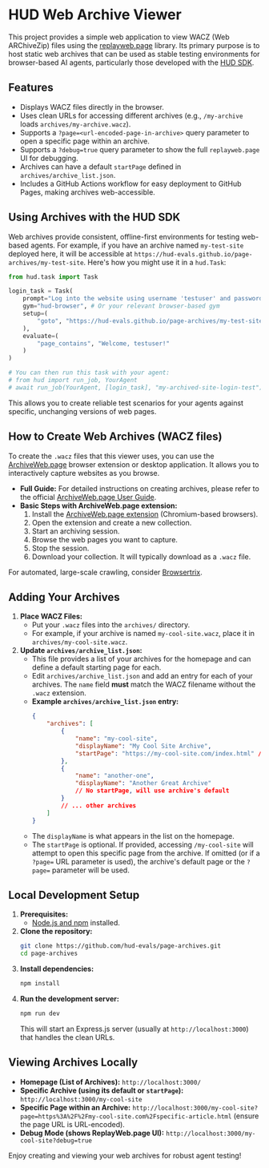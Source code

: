 # HUD Web Archive Viewer

This project provides a simple web application to view WACZ (Web ARChiveZip) files using the [replayweb.page](https://replayweb.page/) library. Its primary purpose is to host static web archives that can be used as stable testing environments for browser-based AI agents, particularly those developed with the [HUD SDK](https://github.com/hud-evals/hud-sdk).

## Features

*   Displays WACZ files directly in the browser.
*   Uses clean URLs for accessing different archives (e.g., `/my-archive` loads `archives/my-archive.wacz`).
*   Supports a `?page=<url-encoded-page-in-archive>` query parameter to open a specific page within an archive.
*   Supports a `?debug=true` query parameter to show the full `replayweb.page` UI for debugging.
*   Archives can have a default `startPage` defined in `archives/archive_list.json`.
*   Includes a GitHub Actions workflow for easy deployment to GitHub Pages, making archives web-accessible.

## Using Archives with the HUD SDK

Web archives provide consistent, offline-first environments for testing web-based agents. For example, if you have an archive named `my-test-site` deployed here, it will be accessible at `https://hud-evals.github.io/page-archives/my-test-site`. Here's how you might use it in a `hud.Task`:

```python
from hud.task import Task

login_task = Task(
    prompt="Log into the website using username 'testuser' and password 'password123'.",
    gym="hud-browser", # Or your relevant browser-based gym
    setup=(
        "goto", "https://hud-evals.github.io/page-archives/my-test-site"
    ),
    evaluate=(
        "page_contains", "Welcome, testuser!"
    )
)

# You can then run this task with your agent:
# from hud import run_job, YourAgent
# await run_job(YourAgent, [login_task], "my-archived-site-login-test")
```

This allows you to create reliable test scenarios for your agents against specific, unchanging versions of web pages.

## How to Create Web Archives (WACZ files)

To create the `.wacz` files that this viewer uses, you can use the [ArchiveWeb.page](https://archiveweb.page/) browser extension or desktop application. It allows you to interactively capture websites as you browse.

*   **Full Guide:** For detailed instructions on creating archives, please refer to the official [ArchiveWeb.page User Guide](https://archiveweb.page/guide).
*   **Basic Steps with ArchiveWeb.page extension:**
    1.  Install the [ArchiveWeb.page extension](https://chrome.google.com/webstore/detail/archivewebpage/hcljodaidirhcnllmjbconnllaibbfdp) (Chromium-based browsers).
    2.  Open the extension and create a new collection.
    3.  Start an archiving session.
    4.  Browse the web pages you want to capture.
    5.  Stop the session.
    6.  Download your collection. It will typically download as a `.wacz` file.

For automated, large-scale crawling, consider [Browsertrix](https://github.com/webrecorder/browsertrix-crawler).

## Adding Your Archives

1.  **Place WACZ Files:**
    *   Put your `.wacz` files into the `archives/` directory.
    *   For example, if your archive is named `my-cool-site.wacz`, place it in `archives/my-cool-site.wacz`.
2.  **Update `archives/archive_list.json`:**
    *   This file provides a list of your archives for the homepage and can define a default starting page for each.
    *   Edit `archives/archive_list.json` and add an entry for each of your archives. The `name` field **must** match the WACZ filename without the `.wacz` extension.
    *   **Example `archives/archive_list.json` entry:**
        ```json
        {
            "archives": [
                {
                    "name": "my-cool-site",
                    "displayName": "My Cool Site Archive",
                    "startPage": "https://my-cool-site.com/index.html" // Optional: URL of start page within this WACZ
                },
                {
                    "name": "another-one",
                    "displayName": "Another Great Archive"
                    // No startPage, will use archive's default
                }
                // ... other archives
            ]
        }
        ```
    *   The `displayName` is what appears in the list on the homepage.
    *   The `startPage` is optional. If provided, accessing `/my-cool-site` will attempt to open this specific page from the archive. If omitted (or if a `?page=` URL parameter is used), the archive's default page or the `?page=` parameter will be used.

## Local Development Setup

1.  **Prerequisites:**
    *   [Node.js and npm](https://nodejs.org/) installed.
2.  **Clone the repository:**
    ```bash
    git clone https://github.com/hud-evals/page-archives.git
    cd page-archives
    ```
3.  **Install dependencies:**
    ```bash
    npm install
    ```
4.  **Run the development server:**
    ```bash
    npm run dev
    ```
    This will start an Express.js server (usually at `http://localhost:3000`) that handles the clean URLs.

## Viewing Archives Locally

*   **Homepage (List of Archives):** `http://localhost:3000/`
*   **Specific Archive (using its default or `startPage`):** `http://localhost:3000/my-cool-site`
*   **Specific Page within an Archive:** `http://localhost:3000/my-cool-site?page=https%3A%2F%2Fmy-cool-site.com%2Fspecific-article.html` (ensure the page URL is URL-encoded).
*   **Debug Mode (shows ReplayWeb.page UI):** `http://localhost:3000/my-cool-site?debug=true`

Enjoy creating and viewing your web archives for robust agent testing!